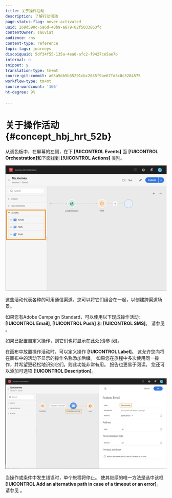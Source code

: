 ```yaml
---
title: 关于操作活动
description: 了解行动活动
page-status-flag: never-activated
uuid: 269d590c-5a6d-40b9-a879-02f5033863fc
contentOwner: sauviat
audience: rns
content-type: reference
topic-tags: journeys
discoiquuid: 5df34f55-135a-4ea8-afc2-f9427ce5ae7b
internal: n
snippet: y
translation-type: tm+mt
source-git-commit: a65a5db5b35291cbc2635f9ae67fd8c8c5284575
workflow-type: tm+mt
source-wordcount: '166'
ht-degree: 9%

---
```



# 关于操作活动 {#concept_hbj_hrt_52b}

从调色板中，在屏幕的左侧，在下 **[!UICONTROL Events]** 面 **[!UICONTROL Orchestration]**&#x200B;和下面找到 **[!UICONTROL Actions]** 类别。

![](../assets/journey58.png)

这些活动代表各种的可用通信渠道。您可以将它们组合在一起，以创建跨渠道场景。

如果您有Adobe Campaign Standard，可以使用以下现成操作活动: **[!UICONTROL Email]**, **[!UICONTROL Push]** 和 **[!UICONTROL SMS]**。 请参见 [](../building-journeys/using-adobe-campaign-actions.md)。

如果已配置自定义操作，则它们也将显示在此处(请参 [](../building-journeys/using-custom-actions.md)阅)。

在画布中放置操作活动时，可以定义操作 **[!UICONTROL Label]**。 这允许您向将在画布中的活动下显示的操作名称添加后缀。 如果您在旅程中多次使用同一操作，并希望更轻松地识别它们，则此功能非常有用。 报告也更易于阅读。 您还可以添加可选项 **[!UICONTROL Description]**。

![](../assets/journey59bis.png)

当操作或条件中发生错误时，单个旅程将停止。 使其继续的唯一方法是选中该框 **[!UICONTROL Add an alternative path in case of a timeout or an error]**。 请参见 [](../building-journeys/using-the-journey-designer.md#paths)。
